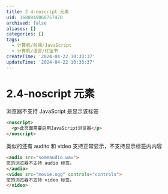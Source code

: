 ```yaml
---
title: 2.4-noscript 元素
uid: 1688849860757470
archived: false
aliases: []
categories: []
tags:
  - 计算机/前端/JavaScript
  - 计算机/语言/红宝书
createTime: '2024-04-22 10:33:37'
updateTime: '2024-04-22 10:33:37'
---
```


# 2.4-noscript 元素

浏览器不支持 JavaScript 是显示该标签

```html
<noscript>
  <p>此页面需要启用JavaScript浏览器</p>
</noscript>
```

类似的还有 audito 和 video 支持正常显示，不支持显示标签内内容

```html
<audio src="someaudio.wav">
您的浏览器不支持 audio 标签。
</audio>
<video src="movie.ogg" controls="controls">
您的浏览器不支持 video 标签。
</video>
```
